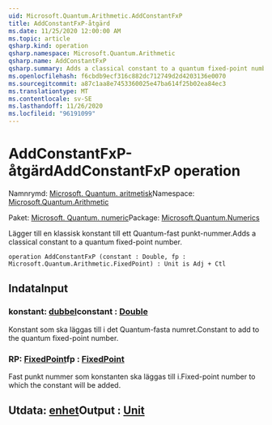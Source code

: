 ```yaml
---
uid: Microsoft.Quantum.Arithmetic.AddConstantFxP
title: AddConstantFxP-åtgärd
ms.date: 11/25/2020 12:00:00 AM
ms.topic: article
qsharp.kind: operation
qsharp.namespace: Microsoft.Quantum.Arithmetic
qsharp.name: AddConstantFxP
qsharp.summary: Adds a classical constant to a quantum fixed-point number.
ms.openlocfilehash: f6cbdb9ecf316c882dc712749d2d4203136e0070
ms.sourcegitcommit: a87c1aa8e7453360025e47ba614f25b02ea84ec3
ms.translationtype: MT
ms.contentlocale: sv-SE
ms.lasthandoff: 11/26/2020
ms.locfileid: "96191099"
---
```

# <a name="addconstantfxp-operation"></a><span data-ttu-id="4328d-102">AddConstantFxP-åtgärd</span><span class="sxs-lookup"><span data-stu-id="4328d-102">AddConstantFxP operation</span></span>

<span data-ttu-id="4328d-103">Namnrymd: [Microsoft. Quantum. aritmetisk](xref:Microsoft.Quantum.Arithmetic)</span><span class="sxs-lookup"><span data-stu-id="4328d-103">Namespace: [Microsoft.Quantum.Arithmetic](xref:Microsoft.Quantum.Arithmetic)</span></span>

<span data-ttu-id="4328d-104">Paket: [Microsoft. Quantum. numeric](https://nuget.org/packages/Microsoft.Quantum.Numerics)</span><span class="sxs-lookup"><span data-stu-id="4328d-104">Package: [Microsoft.Quantum.Numerics](https://nuget.org/packages/Microsoft.Quantum.Numerics)</span></span>


<span data-ttu-id="4328d-105">Lägger till en klassisk konstant till ett Quantum-fast punkt-nummer.</span><span class="sxs-lookup"><span data-stu-id="4328d-105">Adds a classical constant to a quantum fixed-point number.</span></span>

```qsharp
operation AddConstantFxP (constant : Double, fp : Microsoft.Quantum.Arithmetic.FixedPoint) : Unit is Adj + Ctl
```


## <a name="input"></a><span data-ttu-id="4328d-106">Indata</span><span class="sxs-lookup"><span data-stu-id="4328d-106">Input</span></span>

### <a name="constant--double"></a><span data-ttu-id="4328d-107">konstant: [dubbel](xref:microsoft.quantum.lang-ref.double)</span><span class="sxs-lookup"><span data-stu-id="4328d-107">constant : [Double](xref:microsoft.quantum.lang-ref.double)</span></span>

<span data-ttu-id="4328d-108">Konstant som ska läggas till i det Quantum-fasta numret.</span><span class="sxs-lookup"><span data-stu-id="4328d-108">Constant to add to the quantum fixed-point number.</span></span>


### <a name="fp--fixedpoint"></a><span data-ttu-id="4328d-109">RP: [FixedPoint](xref:Microsoft.Quantum.Arithmetic.FixedPoint)</span><span class="sxs-lookup"><span data-stu-id="4328d-109">fp : [FixedPoint](xref:Microsoft.Quantum.Arithmetic.FixedPoint)</span></span>

<span data-ttu-id="4328d-110">Fast punkt nummer som konstanten ska läggas till i.</span><span class="sxs-lookup"><span data-stu-id="4328d-110">Fixed-point number to which the constant will be added.</span></span>



## <a name="output--unit"></a><span data-ttu-id="4328d-111">Utdata: [enhet](xref:microsoft.quantum.lang-ref.unit)</span><span class="sxs-lookup"><span data-stu-id="4328d-111">Output : [Unit](xref:microsoft.quantum.lang-ref.unit)</span></span>

